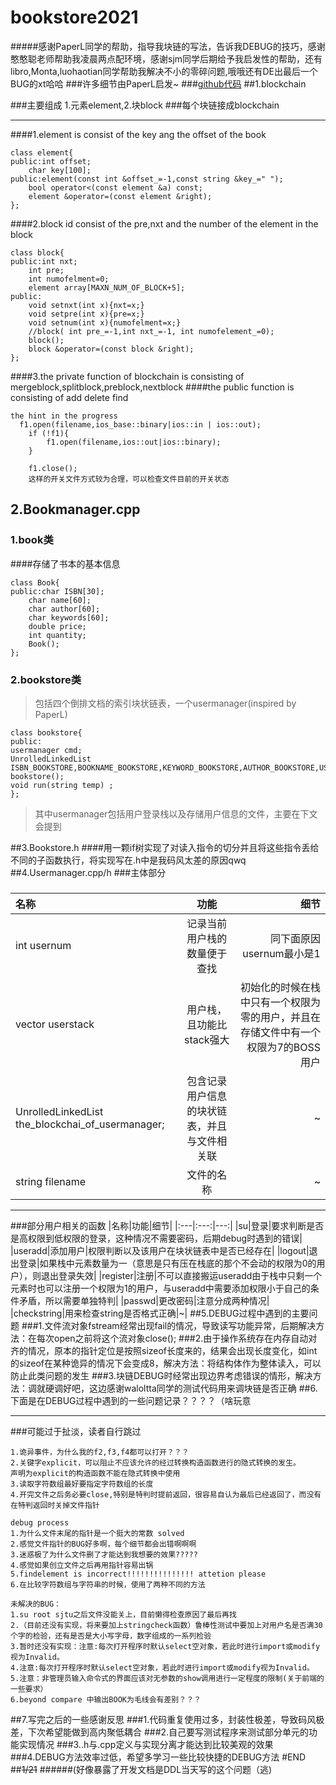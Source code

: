 # **bookstore2021**
#####感谢PaperL同学的帮助，指导我块链的写法，告诉我DEBUG的技巧，感谢憨憨聪老师帮助我凌晨两点配环境，感谢sjm同学后期给予我启发性的帮助，还有libro,Monta,luohaotian同学帮助我解决不小的零碎问题,哦哦还有DE出最后一个BUG的xt哈哈
###许多细节由PaperL启发~
###[github代码](https://github.com/yichuan520030910320/bookstore6.0)
##1.blockchain

###主要组成 1.元素element,2.块block 
###每个块链接成blockchain
***
####1.element is consist of the key ang the offset of the book
```
class element{
public:int offset;
    char key[100];
public:element(const int &offset_=-1,const string &key_=" ");
    bool operator<(const element &a) const;
    element &operator=(const element &right);
};
```
####2.block id consist of the pre,nxt and the number of the element in the block
```
class block{
public:int nxt;
    int pre;
    int numofelment=0;
    element array[MAXN_NUM_OF_BLOCK+5];
public:
    void setnxt(int x){nxt=x;}
    void setpre(int x){pre=x;}
    void setnum(int x){numofelment=x;}
    //block( int pre_=-1,int nxt_=-1, int numofelement_=0);
    block();
    block &operator=(const block &right);
};
```
####3.the private function of blockchain is consisting of mergeblock,splitblock,preblock,nextblock
####the public function is consisting of add delete find
```
the hint in the progress
  f1.open(filename,ios_base::binary|ios::in | ios::out);
    if (!f1){
        f1.open(filename,ios::out|ios::binary);
    }

    f1.close();
    这样的开关文件方式较为合理，可以检查文件目前的开关状态
```

## 2.Bookmanager.cpp
### 1.book类
####存储了书本的基本信息
```
class Book{
public:char ISBN[30];
    char name[60];
    char author[60];
    char keywords[60];
    double price;
    int quantity;
    Book();
};
```
### 2.bookstore类
>包括四个倒排文档的索引块状链表，一个usermanager(inspired by PaperL)
```
class bookstore{
public:
usermanager cmd;
UnrolledLinkedList ISBN_BOOKSTORE,BOOKNAME_BOOKSTORE,KEYWORD_BOOKSTORE,AUTHOR_BOOKSTORE,USERID_BOKKSTORE;
bookstore();
void run(string temp) ;
};
```
>其中usermanager包括用户登录栈以及存储用户信息的文件，主要在下文会提到

##3.Bookstore.h
####用一颗if树实现了对读入指令的切分并且将这些指令丢给不同的子函数执行，将实现写在.h中是我码风太差的原因qwq
##4.Usermanager.cpp/h
###主体部分
###
|名称|功能|细节|
|:---|:---:|---:|
|int usernum|记录当前用户栈的数量便于查找|同下面原因usernum最小是1|
|vector userstack|用户栈，且功能比stack强大|初始化的时候在栈中只有一个权限为零的用户，并且在存储文件中有一个权限为7的BOSS用户|
|  UnrolledLinkedList the_blockchai_of_usermanager;|包含记录用户信息的块状链表，并且与文件相关联|~|
| string filename|文件的名称|~|
***
###部分用户相关的函数
|名称|功能|细节|
|:---|:---:|---:|
|su|登录|要求判断是否是高权限到低权限的登录，这种情况不需要密码，后期debug时遇到的错误|
|useradd|添加用户|权限判断以及该用户在块状链表中是否已经存在|
|logout|退出登录|如果栈中元素数量为一（意思是只有压在栈底的那个不会动的权限为0的用户），则退出登录失效|
|register|注册|不可以直接搬运useradd由于栈中只剩一个元素时也可以注册一个权限为1的用户，与useradd中需要添加权限小于自己的条件矛盾，所以需要单独特判|
|passwd|更改密码|注意分成两种情况|
|checkstring|用来检查string是否格式正确|~|
##5.DEBUG过程中遇到的主要问题
###1.文件流对象fstream经常出现fail的情况，导致读写功能异常，后期解决方法：在每次open之前将这个流对象close();
###2.由于操作系统存在内存自动对齐的情况，原本的指针定位是按照sizeof长度来的，结果会出现长度变化，如int的sizeof在某种诡异的情况下会变成8，解决方法：将结构体作为整体读入，可以防止此类问题的发生
###3.块链DEBUG时经常出现边界考虑错误的情形，解决方法：调就硬调好吧，这边感谢waloltta同学的测试代码用来调块链是否正确
##6.下面是在DEBUG过程中遇到的一些问题记录？？？？（啥玩意
***
###可能过于扯淡，读者自行跳过
```
1.诡异事件，为什么我的f2,f3,f4都可以打开？？？
2.关键字explicit，可以阻止不应该允许的经过转换构造函数进行的隐式转换的发生。
声明为explicit的构造函数不能在隐式转换中使用
3.读取字符数组最好要指定字符数组的长度
4.开完文件之后务必要close,特别是特判时提前返回，很容易自认为最后已经返回了，而没有在特判返回时关掉文件指针
```
```
debug process
1.为什么文件末尾的指针是一个挺大的常数 solved
2.感觉文件指针的BUG好多啊，每个细节都会出错啊啊啊
3.迷惑极了为什么文件删了才能达到我想要的效果?????
4.感觉如果创立文件之后再用指针容易出锅
5.findelement is incorrect!!!!!!!!!!!!!!! attetion please
6.在比较字符数组与字符串的时候，使用了两种不同的方法
```
```
未解决的BUG：
1.su root sjtu之后文件没能关上，目前懒得检查原因了最后再找
2.（目前还没有实现，将来要加上stringcheck函数）鲁棒性测试中要加上对用户名是否满30个字的检验，还有是否是大小写字母，数字组成的一系列检验
3.暂时还没有实现：注意:每次打开程序时默认select空对象，若此时进行import或modify视为Invalid。
4.注意:每次打开程序时默认select空对象，若此时进行import或modify视为Invalid。
5.注意：非管理员输入命令式的界面应该对无参数的show调用进行一定程度的限制(关于前端的一些要求）
6.beyond compare 中输出BOOK为毛线会有差别？？？
```
##7.写完之后的一些感谢反思
###1.代码重复使用过多，封装性极差，导致码风极差，下次希望能做到高内聚低耦合
###2.自己要写测试程序来测试部分单元的功能实现情况
###3..h与.cpp定义与实现分离才能达到比较美观的效果
###4.DEBUG方法效率过低，希望多学习一些比较快捷的DEBUG方法
#END  
##~~1/21~~
######(好像暴露了开发文档是DDL当天写的这个问题（逃)